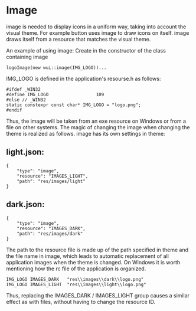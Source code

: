 # Image

image is needed to display icons in a uniform way, taking into account the visual theme. For example button uses image to draw icons on itself. image draws itself from a resource that matches the visual theme. 

An example of using image:
Create in the constructor of the class containing image

    logoImage(new wui::image(IMG_LOGO))...

IMG_LOGO is defined in the application's resourse.h as follows:

    #ifdef _WIN32
    #define IMG_LOGO				  109
    #else // _WIN32
    static constexpr const char* IMG_LOGO = "logo.png";
    #endif

Thus, the image will be taken from an exe resource on Windows or from a file on other systems.
The magic of changing the image when changing the theme is realized as follows. image has its own settings in theme:

## light.json:

    {
        "type": "image",
        "resource": "IMAGES_LIGHT",
        "path": "res/images/light"
    }

## dark.json:

    {
        "type": "image",
        "resource": "IMAGES_DARK",
        "path": "res/images/dark"
    }

The path to the resource file is made up of the path specified in theme and the file name in image, which leads to automatic replacement of all application images when the theme is changed.
On Windows it is worth mentioning how the rc file of the application is organized.

    IMG_LOGO IMAGES_DARK   "res\\images\\dark\\logo.png"
    IMG_LOGO IMAGES_LIGHT  "res\\images\\light\\logo.png"

Thus, replacing the IMAGES_DARK / IMAGES_LIGHT group causes a similar effect as with files, without having to change the resource ID.

